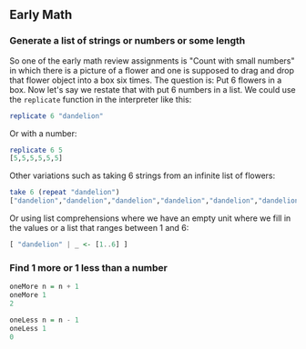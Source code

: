 ## Early Math

### Generate a list of strings or numbers or some length
So one of the early math review assignments is "Count with small numbers" in which there is a picture of a flower and one is supposed to drag and drop that
flower object into a box six times. The question is: Put 6 flowers in a box. Now let's say we restate that with put 6 numbers in a list. We could use the `replicate` function in the interpreter like this:
```haskell
replicate 6 "dandelion"
```
Or with a number:
```haskell
replicate 6 5
[5,5,5,5,5,5]
```
Other variations such as taking 6 strings from an infinite list of flowers:
```haskell
take 6 (repeat "dandelion")
["dandelion","dandelion","dandelion","dandelion","dandelion","dandelion"]
```
Or using list comprehensions where we have an empty unit where we fill in the values or a list that ranges between 1 and 6:
```haskell
[ "dandelion" | _ <- [1..6] ]
```
### Find 1 more or 1 less than a number
```haskell
oneMore n = n + 1
oneMore 1
2

oneLess n = n - 1
oneLess 1
0
```
